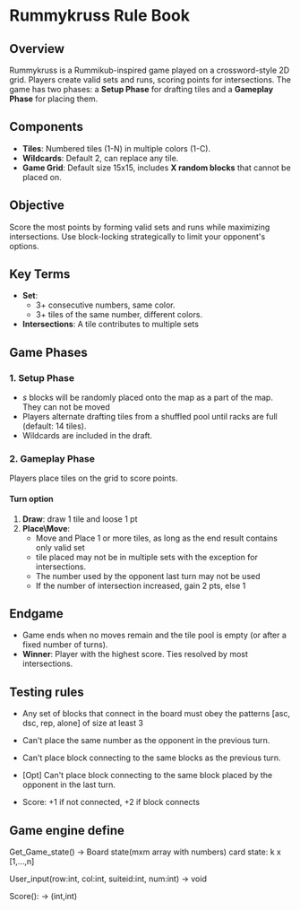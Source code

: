 # Rummykruss Rule Book

## Overview

Rummykruss is a Rummikub-inspired game played on a crossword-style 2D grid. Players create valid sets and runs, scoring points for intersections. The game has two phases: a **Setup Phase** for drafting tiles and a **Gameplay Phase** for placing them.

## Components

- **Tiles**: Numbered tiles (1-N) in multiple colors (1-C).
- **Wildcards**: Default 2, can replace any tile.
- **Game Grid**: Default size 15x15, includes **X random blocks** that cannot be placed on.

## Objective

Score the most points by forming valid sets and runs while maximizing intersections. Use block-locking strategically to limit your opponent's options.

## Key Terms

- **Set**:
  - 3+ consecutive numbers, same color.
  - 3+ tiles of the same number, different colors.
- **Intersections**: A tile contributes to multiple sets
<!-- 
## Hyperparameters
- **Number Range**:   Default 1–13.
- **Colors**:         Default 4.
- **Grid Size**:      Default 15x15.
- **Blocked Tiles**:  Default 10
- **Rack Capacity**:  Default 14 tiles.
- **Wildcard Count**: Default 2.
- **Moves Per Turn**: Default inf -->

## Game Phases

### 1. Setup Phase

- $s$ blocks will be randomly placed onto the map as a part of the map. They can not be moved
- Players alternate drafting tiles from a shuffled pool until racks are full (default: 14 tiles).
- Wildcards are included in the draft.

### 2. Gameplay Phase

Players place tiles on the grid to score points.

#### Turn option

1. **Draw**: draw 1 tile and loose 1 pt
2. **Place\Move**:
   - Move and Place 1 or more tiles, as long as the end result contains only valid set
   - tile placed may not be in multiple sets with the exception for intersections.
   - The number used by the opponent last turn may not be used
   - If the number of intersection increased, gain 2 pts, else 1

## Endgame

- Game ends when no moves remain and the tile pool is empty (or after a fixed number of turns).
- **Winner**: Player with the highest score. Ties resolved by most intersections.

<!-- ---------------------------------------------------------- -->
## Testing rules

- Any set of blocks that connect in the board must obey the patterns [asc, dsc, rep, alone] of size at least 3

- Can't place the same number as the opponent in the previous turn.

- Can't place block connecting to the same blocks as the previous turn.

- [Opt] Can't place block connecting to the same block placed by the opponent in the last turn.

- Score:  +1 if not connected, +2 if block connects

## Game engine define

Get_Game_state() ->
   Board state(mxm array with numbers)
   card state: k x [1,...,n]

User_input(row:int, col:int, suiteid:int, num:int) ->
   void

Score(): ->
   (int,int)
